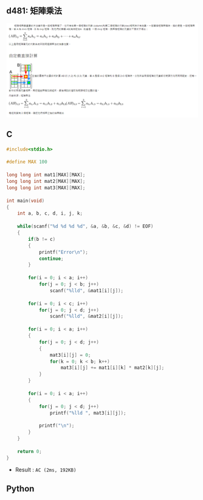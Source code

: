 ## d481: 矩陣乘法
![d481](https://github.com/Offliners/ZeroJugde-writeup/blob/master/%E5%8E%9F%E5%89%B5%E4%B8%8D%E5%88%86%E9%A1%9E%E9%A1%8C%E5%BA%AB/Contents/d481/d481.PNG)

## C
```C
#include<stdio.h>

#define MAX 100

long long int mat1[MAX][MAX];
long long int mat2[MAX][MAX];
long long int mat3[MAX][MAX];

int main(void)
{
	int a, b, c, d, i, j, k;
	
	while(scanf("%d %d %d %d", &a, &b, &c, &d) != EOF)
	{	
		if(b != c)
		{
			printf("Error\n");
			continue;
		}
		
		for(i = 0; i < a; i++)
			for(j = 0; j < b; j++)
				scanf("%lld", &mat1[i][j]);
				
		for(i = 0; i < c; i++)
			for(j = 0; j < d; j++)
				scanf("%lld", &mat2[i][j]);
				
		for(i = 0; i < a; i++)
		{
			for(j = 0; j < d; j++)
			{
				mat3[i][j] = 0;
				for(k = 0; k < b; k++)
					mat3[i][j] += mat1[i][k] * mat2[k][j];
			}
		}		
					
		for(i = 0; i < a; i++)
		{
			for(j = 0; j < d; j++)
				printf("%lld ", mat3[i][j]);
			
			printf("\n");
		}		
	}
	
	return 0;
}
```
 * Result : `AC (2ms, 192KB)`

## Python
